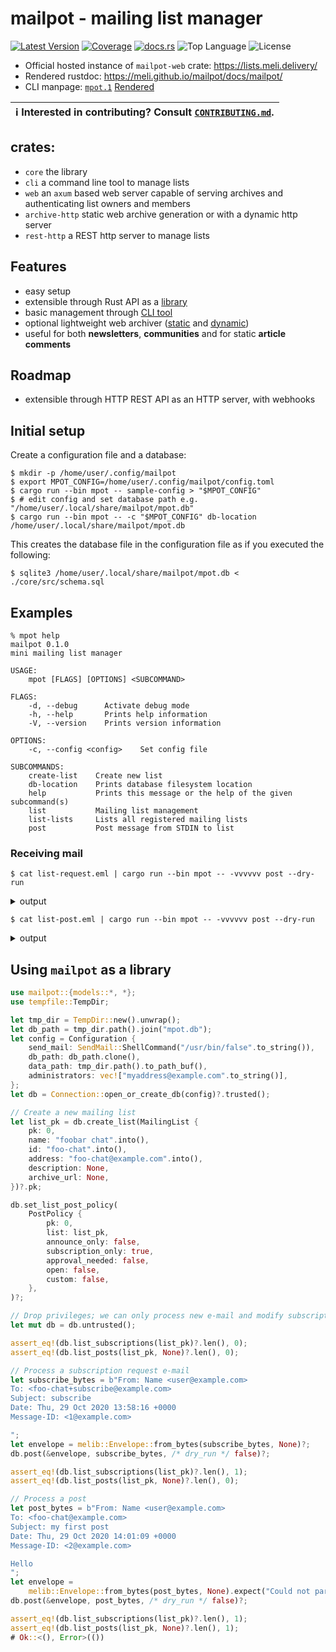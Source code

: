 # mailpot - mailing list manager

[![Latest Version]][crates.io]&nbsp;[![Coverage]][grcov-rport]&nbsp;[![docs.rs]][rustdoc]&nbsp;![Top Language]&nbsp;![License]

[Latest Version]: https://img.shields.io/crates/v/mailpot.svg?color=white
[crates.io]: https://crates.io/crates/mailpot
[Top Language]: https://img.shields.io/github/languages/top/meli/mailpot?color=white&logo=rust&logoColor=black
[License]: https://img.shields.io/github/license/meli/mailpot?color=white
[docs.rs]: https://img.shields.io/docsrs/mailpot?color=white
[rustdoc]: https://meli.github.io/mailpot/docs/mailpot/
[Coverage]: https://img.shields.io/endpoint?color=white&url=https://meli.github.io/mailpot/coverage/coverage.json
[grcov-rport]: https://meli.github.io/mailpot/coverage/

- Official hosted instance of `mailpot-web` crate: <https://lists.meli.delivery/>
- Rendered rustdoc: <https://meli.github.io/mailpot/docs/mailpot/>
- CLI manpage: [`mpot.1`](./docs/mpot.1) [Rendered](https://git.meli.delivery/meli/mailpot/src/branch/main/docs/mpot.1)

| ℹ️  Interested in contributing? Consult [`CONTRIBUTING.md`](./CONTRIBUTING.md). |
| ---                                                                            |

## crates:

- `core` the library
- `cli` a command line tool to manage lists
- `web` an `axum` based web server capable of serving archives and authenticating list owners and members
- `archive-http` static web archive generation or with a dynamic http server
- `rest-http` a REST http server to manage lists

## Features

- easy setup
- extensible through Rust API as a [library](./core)
- basic management through [CLI tool](./cli/)
- optional lightweight web archiver ([static](./archive-http/) and [dynamic](./web/))
- useful for both **newsletters**, **communities** and for static **article comments**

## Roadmap

- extensible through HTTP REST API as an HTTP server, with webhooks

## Initial setup

Create a configuration file and a database:

```shell
$ mkdir -p /home/user/.config/mailpot
$ export MPOT_CONFIG=/home/user/.config/mailpot/config.toml
$ cargo run --bin mpot -- sample-config > "$MPOT_CONFIG"
$ # edit config and set database path e.g. "/home/user/.local/share/mailpot/mpot.db"
$ cargo run --bin mpot -- -c "$MPOT_CONFIG" db-location
/home/user/.local/share/mailpot/mpot.db
```

This creates the database file in the configuration file as if you executed the following:

```shell
$ sqlite3 /home/user/.local/share/mailpot/mpot.db < ./core/src/schema.sql
```

## Examples

```text
% mpot help
mailpot 0.1.0
mini mailing list manager

USAGE:
    mpot [FLAGS] [OPTIONS] <SUBCOMMAND>

FLAGS:
    -d, --debug      Activate debug mode
    -h, --help       Prints help information
    -V, --version    Prints version information

OPTIONS:
    -c, --config <config>    Set config file

SUBCOMMANDS:
    create-list    Create new list
    db-location    Prints database filesystem location
    help           Prints this message or the help of the given subcommand(s)
    list           Mailing list management
    list-lists     Lists all registered mailing lists
    post           Post message from STDIN to list
```

### Receiving mail

```shell
$ cat list-request.eml | cargo run --bin mpot -- -vvvvvv post --dry-run
```

<details><summary>output</summary>

```shell
TRACE - Received envelope to post: Envelope {
    Subject: "unsubscribe",
    Date: "Tue, 04 Aug 2020 14:10:13 +0300",
    From: [
        Address::Mailbox {
            display_name: "Mxxxx Pxxxxxxxxxxxx",
            address_spec: "exxxxx@localhost",
        },
    ],
    To: [
        Address::Mailbox {
            display_name: "",
            address_spec: "test-announce+request@localhost",
        },
    ],
    Message-ID: "<ejduu.fddf8sgen4j7@localhost>",
    In-Reply-To: None,
    References: None,
    Hash: 12581897380059220314,
}
TRACE - unsubscribe action for addresses [Address::Mailbox { display_name: "Mxxxx Pxxxxxxxxxxxx", address_spec: "exxxxx@localhost" }] in list [#2 test-announce] test announcements <test-announce@localhost>
TRACE - Is post related to list [#1 test] Test list <test@localhost>? false
```
</details>

```shell
$ cat list-post.eml | cargo run --bin mpot -- -vvvvvv post --dry-run
```

<details><summary>output</summary>

```shell
TRACE - Received envelope to post: Envelope {
    Subject: "[test-announce] new test releases",
    Date: "Tue, 04 Aug 2020 14:10:13 +0300",
    From: [
        Address::Mailbox {
            display_name: "Mxxxx Pxxxxxxxxxxxx",
            address_spec: "exxxxx@localhost",
        },
    ],
    To: [
        Address::Mailbox {
            display_name: "",
            address_spec: "test-announce@localhost",
        },
    ],
    Message-ID: "<ejduu.sddf8sgen4j7@localhost>",
    In-Reply-To: None,
    References: None,
    Hash: 10220641455578979007,
}
TRACE - Is post related to list [#1 test] Test list <test@localhost>? false
TRACE - Is post related to list [#2 test-announce] test announcements <test-announce@localhost>? true
TRACE - Examining list "test announcements" <test-announce@localhost>
TRACE - List subscriptions [
    ListSubscription {
        list: 2,
        address: "exxxxx@localhost",
        name: None,
        digest: false,
        hide_address: false,
        receive_duplicates: false,
        receive_own_posts: true,
        receive_confirmation: true,
        enabled: true,
    },
]
TRACE - Running FixCRLF filter
TRACE - Running PostRightsCheck filter
TRACE - Running AddListHeaders filter
TRACE - Running FinalizeRecipients filter
TRACE - examining subscription ListSubscription { list: 2, address: "exxxxx@localhost", name: None, digest: false, hide_address: false, receive_duplicates: false, receive_own_posts: true, receive_confirmation: true, enabled: true }
TRACE - subscription is submitter
TRACE - subscription gets copy
TRACE - result Ok(
    Post {
        list: MailingList {
            pk: 2,
            name: "test announcements",
            id: "test-announce",
            address: "test-announce@localhost",
            description: None,
            archive_url: None,
        },
        from: Address::Mailbox {
            display_name: "Mxxxx Pxxxxxxxxxxxx",
            address_spec: "exxxxx@localhost",
        },
        subscriptions: 1,
        bytes: 851,
        policy: None,
        to: [
            Address::Mailbox {
                display_name: "",
                address_spec: "test-announce@localhost",
            },
        ],
        action: Accept {
            recipients: [
                Address::Mailbox {
                    display_name: "",
                    address_spec: "exxxxx@localhost",
                },
            ],
            digests: [],
        },
    },
)
```
</details>

## Using `mailpot` as a library

```rust
use mailpot::{models::*, *};
use tempfile::TempDir;

let tmp_dir = TempDir::new().unwrap();
let db_path = tmp_dir.path().join("mpot.db");
let config = Configuration {
    send_mail: SendMail::ShellCommand("/usr/bin/false".to_string()),
    db_path: db_path.clone(),
    data_path: tmp_dir.path().to_path_buf(),
    administrators: vec!["myaddress@example.com".to_string()],
};
let db = Connection::open_or_create_db(config)?.trusted();

// Create a new mailing list
let list_pk = db.create_list(MailingList {
    pk: 0,
    name: "foobar chat".into(),
    id: "foo-chat".into(),
    address: "foo-chat@example.com".into(),
    description: None,
    archive_url: None,
})?.pk;

db.set_list_post_policy(
    PostPolicy {
        pk: 0,
        list: list_pk,
        announce_only: false,
        subscription_only: true,
        approval_needed: false,
        open: false,
        custom: false,
    },
)?;

// Drop privileges; we can only process new e-mail and modify subscriptions from now on.
let mut db = db.untrusted();

assert_eq!(db.list_subscriptions(list_pk)?.len(), 0);
assert_eq!(db.list_posts(list_pk, None)?.len(), 0);

// Process a subscription request e-mail
let subscribe_bytes = b"From: Name <user@example.com>
To: <foo-chat+subscribe@example.com>
Subject: subscribe
Date: Thu, 29 Oct 2020 13:58:16 +0000
Message-ID: <1@example.com>

";
let envelope = melib::Envelope::from_bytes(subscribe_bytes, None)?;
db.post(&envelope, subscribe_bytes, /* dry_run */ false)?;

assert_eq!(db.list_subscriptions(list_pk)?.len(), 1);
assert_eq!(db.list_posts(list_pk, None)?.len(), 0);

// Process a post
let post_bytes = b"From: Name <user@example.com>
To: <foo-chat@example.com>
Subject: my first post
Date: Thu, 29 Oct 2020 14:01:09 +0000
Message-ID: <2@example.com>

Hello
";
let envelope =
    melib::Envelope::from_bytes(post_bytes, None).expect("Could not parse message");
db.post(&envelope, post_bytes, /* dry_run */ false)?;

assert_eq!(db.list_subscriptions(list_pk)?.len(), 1);
assert_eq!(db.list_posts(list_pk, None)?.len(), 1);
# Ok::<(), Error>(())
```
